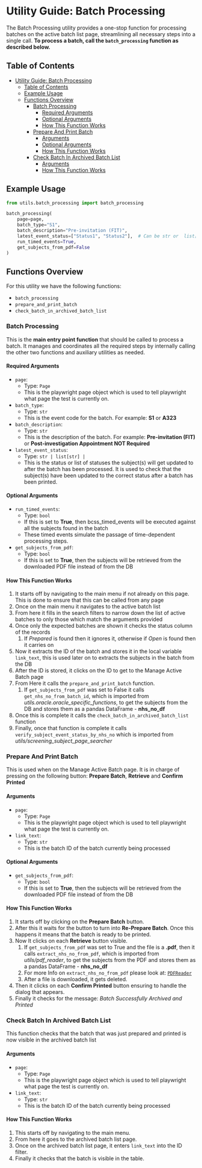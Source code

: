 # Utility Guide: Batch Processing

The Batch Processing utility provides a one-stop function for processing batches on the active batch list page, streamlining all necessary steps into a single call. **To process a batch, call the `batch_processing` function as described below.**

## Table of Contents

- [Utility Guide: Batch Processing](#utility-guide-batch-processing)
  - [Table of Contents](#table-of-contents)
  - [Example Usage](#example-usage)
  - [Functions Overview](#functions-overview)
    - [Batch Processing](#batch-processing)
      - [Required Arguments](#required-arguments)
      - [Optional Arguments](#optional-arguments)
      - [How This Function Works](#how-this-function-works)
    - [Prepare And Print Batch](#prepare-and-print-batch)
      - [Arguments](#arguments)
      - [Optional Arguments](#optional-arguments-1)
      - [How This Function Works](#how-this-function-works-1)
    - [Check Batch In Archived Batch List](#check-batch-in-archived-batch-list)
      - [Arguments](#arguments-1)
      - [How This Function Works](#how-this-function-works-2)

## Example Usage

```python
from utils.batch_processing import batch_processing

batch_processing(
    page=page,
    batch_type="S1",
    batch_description="Pre-invitation (FIT)",
    latest_event_status=["Status1", "Status2"],  # Can be str or  list[str]
    run_timed_events=True,
    get_subjects_from_pdf=False
)
```

## Functions Overview

For this utility we have the following functions:

- `batch_processing`
- `prepare_and_print_batch`
- `check_batch_in_archived_batch_list`

### Batch Processing

This is the **main entry point function** that should be called to process a batch. It manages and coordinates all the required steps by internally calling the other two functions and auxiliary utilities as needed.

#### Required Arguments

- `page`:
  - Type: `Page`
  - This is the playwright page object which is used to tell playwright what page the test is currently on.
- `batch_type`:
  - Type: `str`
  - This is the event code for the batch. For example: **S1** or **A323**
- `batch_description`:
  - Type: `str`
  - This is the description of the batch. For example: **Pre-invitation (FIT)** or **Post-investigation Appointment NOT Required**
- `latest_event_status`:
  - Type: `str | list[str] |`
  - This is the status or list of statuses the subject(s) will get updated to after the batch has been processed. It is used to check that the subject(s) have been updated to the correct status after a batch has been printed.

#### Optional Arguments

- `run_timed_events`:
  - Type: `bool`
  - If this is set to **True**, then bcss_timed_events will be executed against all the subjects found in the batch
  - These timed events simulate the passage of time-dependent processing steps.
- `get_subjects_from_pdf`:
  - Type: `bool`
  - If this is set to **True**, then the subjects will be retrieved from the downloaded PDF file instead of from the DB

#### How This Function Works

1. It starts off by navigating to the main menu if not already on this page. This is done to ensure that this can be called from any page
2. Once on the main menu it navigates to the active batch list
3. From here it fills in the search filters to narrow down the list of active batches to only those which match the arguments provided
4. Once only the expected batches are shown it checks the status column of the records
   1. If *Prepared* is found then it ignores it, otherwise if *Open* is found then it carries on
5. Now it extracts the ID of the batch and stores it in the local variable `link_text`, this is used later on to extracts the subjects in the batch from the DB
6. After the ID is stored, it clicks on the ID to get to the Manage Active Batch page
7. From Here it calls the `prepare_and_print_batch` function.
   1. If `get_subjects_from_pdf` was set to False it calls `get_nhs_no_from_batch_id`, which is imported from *utils.oracle.oracle_specific_functions*, to get the subjects from the DB and stores them as a pandas DataFrame - **nhs_no_df**
8. Once this is complete it calls the `check_batch_in_archived_batch_list` function
9. Finally, once that function is complete it calls `verify_subject_event_status_by_nhs_no` which is imported from *utils/screening_subject_page_searcher*

### Prepare And Print Batch

This is used when on the Manage Active Batch page.
It is in charge of pressing on the following button: **Prepare Batch**, **Retrieve** and **Confirm Printed**

#### Arguments

- `page`:
  - Type: `Page`
  - This is the playwright page object which is used to tell playwright what page the test is currently on.
- `link_text`:
  - Type: `str`
  - This is the batch ID of the batch currently being processed

#### Optional Arguments

- `get_subjects_from_pdf`:
  - Type: `bool`
  - If this is set to **True**, then the subjects will be retrieved from the downloaded PDF file instead of from the DB

#### How This Function Works

1. It starts off by clicking on the **Prepare Batch** button.
2. After this it waits for the button to turn into **Re-Prepare Batch**. Once this happens it means that the batch is ready to be printed.
3. Now It clicks on each **Retrieve** button visible.
   1. If `get_subjects_from_pdf` was set to True and the file is a **.pdf**, then it calls `extract_nhs_no_from_pdf`, which is imported from *utils/pdf_reader*, to get the subjects from the PDF and stores them as a pandas DataFrame - **nhs_no_df**
   2. For more Info on `extract_nhs_no_from_pdf` please look at: [`PDFReader`](PDFReader.md)
   3. After a file is downloaded, it gets deleted.
4. Then it clicks on each **Confirm Printed** button ensuring to handle the dialog that appears.
5. Finally it checks for the message: *Batch Successfully Archived and Printed*

### Check Batch In Archived Batch List

This function checks that the batch that was just prepared and printed is now visible in the archived batch list

#### Arguments

- `page`:
  - Type: `Page`
  - This is the playwright page object which is used to tell playwright what page the test is currently on.
- `link_text`:
  - Type: `str`
  - This is the batch ID of the batch currently being processed

#### How This Function Works

1. This starts off by navigating to the main menu.
2. From here it goes to the archived batch list page.
3. Once on the archived batch list page, it enters `link_text` into the ID filter.
4. Finally it checks that the batch is visible in the table.
